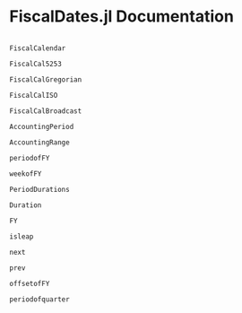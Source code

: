 # FiscalDates.jl Documentation

```@contents
```


```@docs
FiscalCalendar
```

```@docs
FiscalCal5253
```

```@docs
FiscalCalGregorian
```

```@docs
FiscalCalISO
```

```@docs
FiscalCalBroadcast
```

```@docs
AccountingPeriod
```

```@docs
AccountingRange
```

```@docs
periodofFY
```

```@docs
weekofFY
```


```@docs
PeriodDurations
```

```@docs
Duration
```

```@docs
FY
```

```@docs
isleap
```

```@docs
next
```

```@docs
prev
```

```@docs
offsetofFY
```

```@docs
periodofquarter
```

```@index
```
